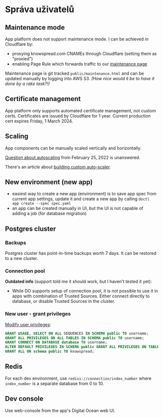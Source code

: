 # Správa uživatelů

## Maintenance mode
App platform does not support maintenance mode. I can be achieved in Cloudflare by:
- proxying knowspread.com CNAMEs through Cloudflare (setting them as "proxied")
- enabling Page Rule which forwards traffic to our [maintenance page](http://s3-eu-west-1.amazonaws.com/knowspread.production/heroku-error-pages/maintenance.html)

Maintenance page is git tracked `public/maintenance.html` and can be updated manually by logging into AWS S3. *(How nice would it be to have it done by a rake task?!)*

## Certificate management
App platform only supports automated certificate management, not custom certs.
Certificates are issued by Cloudflare for 1 year. Current production cert expires Friday, 1 March 2024.

## Scaling
App components can be manually scaled vertically and horizontally.

[Question about autoscaling](https://www.digitalocean.com/community/questions/does-appl-platform-support-auto-scaling) from February 25, 2022 is unanswered.

There's an article about [building custom auto-scaler](https://pqvst.com/2021/09/30/digitalocean-app-platform/#building-an-auto-scaler).


## New environment (new app)
- easiest way to create a new app (environment) is to save app spec from current app settings, update it and create a new app by calling `doctl app create --spec spec.yaml`
- an app can be created manually in UI, but the UI is not capable of adding a job (for database migration)

## Postgres cluster
### Backups
Postgres cluster has point-in-time backups worth 7 days. It can be restored to a new cluster.
### Connection pool
**Outdated info** (support told me it should work, but I haven't tested it yet):
- While DO supports setup of connection pool, it is not possible to use it in apps with combination of Trusted Sources. Either connect directly to database, or disable Trusted Sources in the cluster.

### New user - grant privileges
[Modify user privileges](https://docs.digitalocean.com/products/databases/postgresql/how-to/modify-user-privileges/):

```sql
GRANT USAGE, SELECT ON ALL SEQUENCES IN SCHEMA public TO username;
GRANT ALL PRIVILEGES ON ALL TABLES IN SCHEMA public TO username;
GRANT CONNECT ON DATABASE database TO username;
ALTER DEFAULT PRIVILEGES IN SCHEMA public GRANT ALL PRIVILEGES ON TABLES TO development;
GRANT ALL ON schema public TO knowspread;
```

## Redis
For each dev environment, use `rediss://connection/index_number` where `index_number` is a separate database from 0 to 10.

## Dev console
Use web-console from the app's Digital Ocean web UI.
